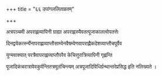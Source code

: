 +++
title = "६६ उपांगललिताव्रतम्"

+++

अत्रपञ्चमी अपराह्णव्यापिनी ग्राह्या अपराह्णस्यैवतत्पूजाकालत्वोपतत्तेः

दिनद्वयेकर्त्स्न्येनापराह्णव्याप्तौसाम्येनवैषम्येणवापराह्णैकदेशव्याप्तौचपूर्वैव

युग्मवाक्यात् परत्रैवापराह्णव्याप्तौपरैव केचित्तुरात्रिव्यापिनी गृह्णन्ति

पूजादिकंचरात्रावेवकुर्वन्तितत्रमूलंचिन्त्यम् अत्रपूजादिविधिर्ग्रन्थान्तरेप्रसिद्ध इति नलिख्यते ।
